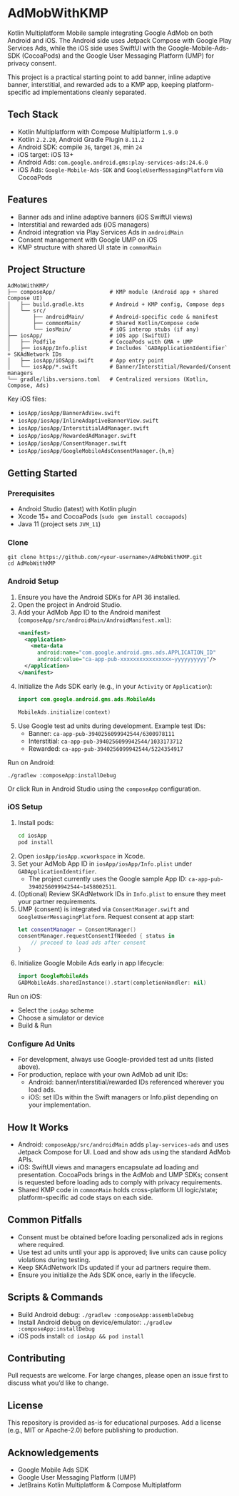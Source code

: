 # AdMobWithKMP

Kotlin Multiplatform Mobile sample integrating Google AdMob on both Android and iOS. The Android side uses Jetpack Compose with Google Play Services Ads, while the iOS side uses SwiftUI with the Google-Mobile-Ads-SDK (CocoaPods) and the Google User Messaging Platform (UMP) for privacy consent.

This project is a practical starting point to add banner, inline adaptive banner, interstitial, and rewarded ads to a KMP app, keeping platform-specific ad implementations cleanly separated.

## Tech Stack
- Kotlin Multiplatform with Compose Multiplatform `1.9.0`
- Kotlin `2.2.20`, Android Gradle Plugin `8.11.2`
- Android SDK: compile `36`, target `36`, min `24`
- iOS target: iOS 13+
- Android Ads: `com.google.android.gms:play-services-ads:24.6.0`
- iOS Ads: `Google-Mobile-Ads-SDK` and `GoogleUserMessagingPlatform` via CocoaPods

## Features
- Banner ads and inline adaptive banners (iOS SwiftUI views)
- Interstitial and rewarded ads (iOS managers)
- Android integration via Play Services Ads in `androidMain`
- Consent management with Google UMP on iOS
- KMP structure with shared UI state in `commonMain`

## Project Structure
```
AdMobWithKMP/
├── composeApp/                 # KMP module (Android app + shared Compose UI)
│   ├── build.gradle.kts        # Android + KMP config, Compose deps
│   └── src/
│       ├── androidMain/        # Android-specific code & manifest
│       ├── commonMain/         # Shared Kotlin/Compose code
│       └── iosMain/            # iOS interop stubs (if any)
├── iosApp/                     # iOS app (SwiftUI)
│   ├── Podfile                 # CocoaPods with GMA + UMP
│   ├── iosApp/Info.plist       # Includes `GADApplicationIdentifier` + SKAdNetwork IDs
│   ├── iosApp/iOSApp.swift     # App entry point
│   └── iosApp/*.swift          # Banner/Interstitial/Rewarded/Consent managers
└── gradle/libs.versions.toml   # Centralized versions (Kotlin, Compose, Ads)
```

Key iOS files:
- `iosApp/iosApp/BannerAdView.swift`
- `iosApp/iosApp/InlineAdaptiveBannerView.swift`
- `iosApp/iosApp/InterstitialAdManager.swift`
- `iosApp/iosApp/RewardedAdManager.swift`
- `iosApp/iosApp/ConsentManager.swift`
- `iosApp/iosApp/GoogleMobileAdsConsentManager.{h,m}`

## Getting Started

### Prerequisites
- Android Studio (latest) with Kotlin plugin
- Xcode 15+ and CocoaPods (`sudo gem install cocoapods`)
- Java 11 (project sets `JVM_11`)

### Clone
```
git clone https://github.com/<your-username>/AdMobWithKMP.git
cd AdMobWithKMP
```

### Android Setup
1. Ensure you have the Android SDKs for API 36 installed.
2. Open the project in Android Studio.
3. Add your AdMob App ID to the Android manifest (`composeApp/src/androidMain/AndroidManifest.xml`):
   ```xml
   <manifest>
     <application>
       <meta-data
         android:name="com.google.android.gms.ads.APPLICATION_ID"
         android:value="ca-app-pub-xxxxxxxxxxxxxxxx~yyyyyyyyyy"/>
     </application>
   </manifest>
   ```
4. Initialize the Ads SDK early (e.g., in your `Activity` or `Application`):
   ```kotlin
   import com.google.android.gms.ads.MobileAds

   MobileAds.initialize(context)
   ```
5. Use Google test ad units during development. Example test IDs:
   - Banner: `ca-app-pub-3940256099942544/6300978111`
   - Interstitial: `ca-app-pub-3940256099942544/1033173712`
   - Rewarded: `ca-app-pub-3940256099942544/5224354917`

Run on Android:
```
./gradlew :composeApp:installDebug
```
Or click Run in Android Studio using the `composeApp` configuration.

### iOS Setup
1. Install pods:
   ```bash
   cd iosApp
   pod install
   ```
2. Open `iosApp/iosApp.xcworkspace` in Xcode.
3. Set your AdMob App ID in `iosApp/iosApp/Info.plist` under `GADApplicationIdentifier`.
   - The project currently uses the Google sample App ID: `ca-app-pub-3940256099942544~1458002511`.
4. (Optional) Review SKAdNetwork IDs in `Info.plist` to ensure they meet your partner requirements.
5. UMP (consent) is integrated via `ConsentManager.swift` and `GoogleUserMessagingPlatform`. Request consent at app start:
   ```swift
   let consentManager = ConsentManager()
   consentManager.requestConsentIfNeeded { status in
       // proceed to load ads after consent
   }
   ```
6. Initialize Google Mobile Ads early in app lifecycle:
   ```swift
   import GoogleMobileAds
   GADMobileAds.sharedInstance().start(completionHandler: nil)
   ```

Run on iOS:
- Select the `iosApp` scheme
- Choose a simulator or device
- Build & Run

### Configure Ad Units
- For development, always use Google-provided test ad units (listed above).
- For production, replace with your own AdMob ad unit IDs:
  - Android: banner/interstitial/rewarded IDs referenced wherever you load ads.
  - iOS: set IDs within the Swift managers or Info.plist depending on your implementation.

## How It Works
- Android: `composeApp/src/androidMain` adds `play-services-ads` and uses Jetpack Compose for UI. Load and show ads using the standard AdMob APIs.
- iOS: SwiftUI views and managers encapsulate ad loading and presentation. CocoaPods brings in the AdMob and UMP SDKs; consent is requested before loading ads to comply with privacy requirements.
- Shared KMP code in `commonMain` holds cross-platform UI logic/state; platform-specific ad code stays on each side.

## Common Pitfalls
- Consent must be obtained before loading personalized ads in regions where required.
- Use test ad units until your app is approved; live units can cause policy violations during testing.
- Keep SKAdNetwork IDs updated if your ad partners require them.
- Ensure you initialize the Ads SDK once, early in the lifecycle.

## Scripts & Commands
- Build Android debug: `./gradlew :composeApp:assembleDebug`
- Install Android debug on device/emulator: `./gradlew :composeApp:installDebug`
- iOS pods install: `cd iosApp && pod install`

## Contributing
Pull requests are welcome. For large changes, please open an issue first to discuss what you’d like to change.

## License
This repository is provided as-is for educational purposes. Add a license (e.g., MIT or Apache-2.0) before publishing to production.

## Acknowledgements
- Google Mobile Ads SDK
- Google User Messaging Platform (UMP)
- JetBrains Kotlin Multiplatform & Compose Multiplatform